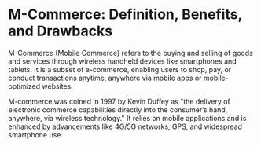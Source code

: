 # M-Commerce: Definition, Benefits, and Drawbacks

M-Commerce (Mobile Commerce) refers to the buying and selling of goods and services through wireless handheld devices like smartphones and tablets. It is a subset of e-commerce, enabling users to shop, pay, or conduct transactions anytime, anywhere via mobile apps or mobile-optimized websites.

M-commerce was coined in 1997 by Kevin Duffey as "the delivery of electronic commerce capabilities directly into the consumer’s hand, anywhere, via wireless technology." It relies on mobile applications and is enhanced by advancements like 4G/5G networks, GPS, and widespread smartphone use.